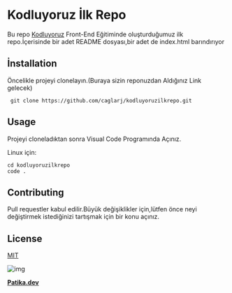 # **Kodluyoruz İlk Repo**

Bu repo [Kodluyoruz](https://kodluyoruz.org) Front-End Eğitiminde oluşturduğumuz ilk repo.İçerisinde bir adet README dosyası,bir adet de index.html barındırıyor

## **İnstallation**
Öncelikle projeyi clonelayın.(Buraya sizin reponuzdan Aldığınız Link gelecek)

```
 git clone https://github.com/caglarj/kodluyoruzilkrepo.git

```
## **Usage**
Projeyi cloneladıktan sonra Visual Code Programında Açınız.

Linux için:

```
cd kodluyoruzilkrepo
code .

 ```

 ## **Contributing**
 Pull requestler kabul edilir.Büyük değişiklikler için,lütfen önce neyi değiştirmek istediğinizi tartışmak için bir konu açınız.

## **License**
[MIT](https://choosealicense.com/licenses/mit/)


![img](https://prnt.sc/sI7kQULGsimb)

**[Patika.dev](https://app.patika.dev/)**
